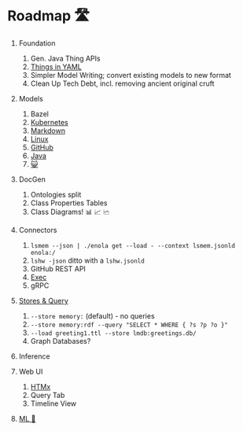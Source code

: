 <!--
    SPDX-License-Identifier: Apache-2.0

    Copyright 2024-2025 The Enola <https://enola.dev> Authors

    Licensed under the Apache License, Version 2.0 (the "License");
    you may not use this file except in compliance with the License.
    You may obtain a copy of the License at

        https://www.apache.org/licenses/LICENSE-2.0

    Unless required by applicable law or agreed to in writing, software
    distributed under the License is distributed on an "AS IS" BASIS,
    WITHOUT WARRANTIES OR CONDITIONS OF ANY KIND, either express or implied.
    See the License for the specific language governing permissions and
    limitations under the License.
-->

# Roadmap 🛣️

1. Foundation
    1. Gen. Java Thing APIs
    1. [Things in YAML](https://github.com/enola-dev/enola/pull/607)
    1. Simpler Model Writing; convert existing models to new format
    1. Clean Up Tech Debt, incl. removing ancient original cruft

1. Models
    1. Bazel
    1. [Kubernetes](https://github.com/enola-dev/enola/issues/580)
    1. [Markdown](https://github.com/enola-dev/enola/issues/503)
    1. [Linux](https://github.com/enola-dev/enola/issues/738)
    1. [GitHub](https://github.com/enola-dev/enola/pull/477)
    1. [Java](https://github.com/enola-dev/enola/issues/727)
    1. [😺](https://github.com/enola-dev/enola/issues/611)

1. DocGen
    1. Ontologies split
    1. Class Properties Tables
    1. Class Diagrams! 📊 📈 🗠

1. Connectors
    1. `lsmem --json | ./enola get --load - --context lsmem.jsonld enola:/`
    1. `lshw -json` ditto with a `lshw.jsonld`
    1. GitHub REST API
    1. [Exec](https://github.com/enola-dev/enola/issues/167)
    1. gRPC

1. [Stores & Query](other.md#persistence)
    1. `--store memory:` (default) - no queries
    1. `--store memory:rdf --query "SELECT * WHERE { ?s ?p ?o }"`
    1. `--load greeting1.ttl --store lmdb:greetings.db/`
    1. Graph Databases?

1. Inference

1. Web UI
    1. [HTMx](https://htmx.org)
    1. Query Tab
    1. Timeline View

1. [ML 🔮](singularity.md)
